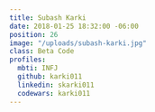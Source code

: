 ```yaml
---
title: Subash Karki
date: 2018-01-25 18:32:00 -06:00
position: 26
image: "/uploads/subash-karki.jpg"
class: Beta Code
profiles:
  mbti: INFJ
  github: karki011
  linkedin: skarki011
  codewars: karki011
---
```


